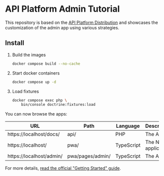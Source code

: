 # API Platform Admin Tutorial

This repository is based on the [API Platform Distribution](https://api-platform.com/docs/distribution/) and showcases the customization of the admin app using various strategies.

## Install

1. Build the images

    ```bash
    docker compose build --no-cache
    ```

2. Start docker containers

    ```bash
    docker compose up -d
    ```

3. Load fixtures

    ```bash
    docker compose exec php \
        bin/console doctrine:fixtures:load
    ```

You can now browse the apps:

| URL                          | Path            | Language   | Description           |
|------------------------------|-----------------|------------|-----------------------|
| https://localhost/docs/      | api/            | PHP        | The API               |
| https://localhost/           | pwa/            | TypeScript | The Next.js application |
| https://localhost/admin/     | pwa/pages/admin/| TypeScript | The Admin             |

For more details, [read the official "Getting Started" guide](https://api-platform.com/docs/distribution/).

